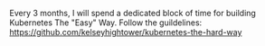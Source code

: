 Every 3 months, I will spend a dedicated block of time for building Kubernetes The "Easy" Way.
Follow the guildelines: https://github.com/kelseyhightower/kubernetes-the-hard-way

